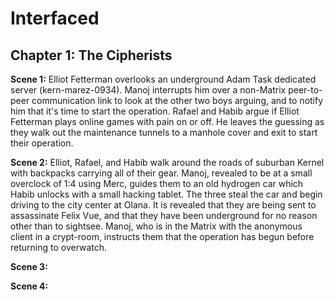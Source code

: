 # Interfaced

## Chapter 1: The Cipherists

**Scene 1:** Elliot Fetterman overlooks an underground Adam Task dedicated server
(kern-marez-0934). Manoj interrupts him over a non-Matrix peer-to-peer
communication link to look at the other two boys arguing, and to notify him that
it's time to start the operation. Rafael and Habib argue if Elliot Fetterman
plays online games with pain on or off. He leaves the guessing as they walk out
the maintenance tunnels to a manhole cover and exit to start their operation.

**Scene 2:** Elliot, Rafael, and Habib walk around the roads of suburban Kernel with
backpacks carrying all of their gear. Manoj, revealed to be at a small overclock
of 1:4 using Merc, guides them to an old hydrogen car which Habib unlocks with a
small hacking tablet. The three steal the car and begin driving to the city
center at Olana. It is revealed that they are being sent to assassinate Felix
Vue, and that they have been underground for no reason other than to sightsee.
Manoj, who is in the Matrix with the anonymous client in a crypt-room, instructs
them that the operation has begun before returning to overwatch.

**Scene 3:**

**Scene 4:**